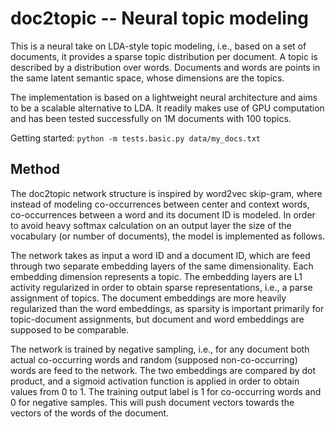 # doc2topic -- Neural topic modeling

This is a neural take on LDA-style topic modeling, i.e., based on a set of documents, it provides a sparse topic distribution per document. A topic is described by a distribution over words. Documents and words are points in the same latent semantic space, whose dimensions are the topics.

The implementation is based on a lightweight neural architecture and aims to be a scalable alternative to LDA. It readily makes use of GPU computation and has been tested successfully on 1M documents with 100 topics.

Getting started: `python -m tests.basic.py data/my_docs.txt`
 
## Method

The doc2topic network structure is inspired by word2vec skip-gram, where instead of modeling co-occurrences between center and context words, co-occurrences between a word and its document ID is modeled. In order to avoid heavy softmax calculation on an output layer the size of the vocabulary (or number of documents), the model is implemented as follows. 

The network takes as input a word ID and a document ID, which are feed through two separate embedding layers of the same dimensionality. Each embedding dimension represents a topic. The embedding layers are L1 activity regularized in order to obtain sparse representations, i.e., a parse assignment of topics. The document embeddings are more heavily regularized than the word embeddings, as sparsity is important primarily for topic-document assignments, but document and word embeddings are supposed to be comparable.

The network is trained by negative sampling, i.e., for any document both actual co-occurring words and random (supposed non-co-occurring) words are feed to the network. The two embeddings are compared by dot product, and a sigmoid activation function is applied in order to obtain values from 0 to 1. The training output label is 1 for co-occurring words and 0 for negative samples. This will push document vectors towards the vectors of the words of the document.
